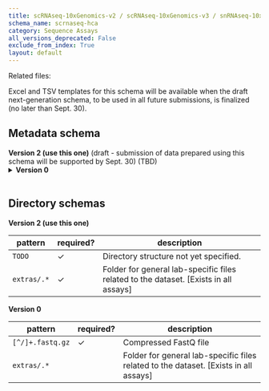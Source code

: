 ```yaml
---
title: scRNAseq-10xGenomics-v2 / scRNAseq-10xGenomics-v3 / snRNAseq-10xGenomics-v2 / scRNAseq / sciRNAseq / snRNAseq / SNARE2-RNAseq (HCA)
schema_name: scrnaseq-hca
category: Sequence Assays
all_versions_deprecated: False
exclude_from_index: True
layout: default
---
```


Related files:

Excel and TSV templates for this schema will be available when the draft next-generation schema, to be used in all future submissions, is finalized (no later than Sept. 30).



## Metadata schema


<summary><b>Version 2 (use this one)</b> (draft - submission of data prepared using this schema will be supported by Sept. 30) (TBD)</summary>


<details markdown="1" ><summary><b>Version 0</b></summary>


<a name="source_project"></a>
##### [`source_project`](#source_project)
External source (outside of HuBMAP) of the project, eg. HCA (The Human Cell Atlas Consortium).

| constraint | value |
| --- | --- |
| enum | `HCA` |
| required | `True` |

### Shared by all types

<a name="donor_id"></a>
##### [`donor_id`](#donor_id)
HuBMAP Display ID of the donor of the assayed tissue. Leave blank if not applicable.

| constraint | value |
| --- | --- |
| required | `False` |

<a name="tissue_id"></a>
##### [`tissue_id`](#tissue_id)
HuBMAP Display ID of the assayed tissue. Leave blank if not applicable.

| constraint | value |
| --- | --- |
| required | `False` |

<a name="execution_datetime"></a>
##### [`execution_datetime`](#execution_datetime)
Start date and time of assay, typically a date-time stamped folder generated by the acquisition instrument. YYYY-MM-DD hh:mm, where YYYY is the year, MM is the month with leading 0s, and DD is the day with leading 0s, hh is the hour with leading zeros, mm are the minutes with leading zeros.

| constraint | value |
| --- | --- |
| format | `%Y-%m-%d %H:%M` |
| type | `datetime` |
| required | `True` |

<a name="protocols_io_doi"></a>
##### [`protocols_io_doi`](#protocols_io_doi)
DOI for protocols.io referring to the protocol for this assay. Example: `10.17504/protocols.io.86khzcw`.

| constraint | value |
| --- | --- |
| pattern (regular expression) | <code>10\.17504/.*</code> |
| required | `True` |
| url | prefix: <code>https://dx.doi.org/</code> |

<a name="operator"></a>
##### [`operator`](#operator)
Name of the person responsible for executing the assay. Leave blank if not applicable.

| constraint | value |
| --- | --- |
| required | `False` |

<a name="operator_email"></a>
##### [`operator_email`](#operator_email)
Email address for the operator. Leave blank if not applicable.

| constraint | value |
| --- | --- |
| format | `email` |
| required | `False` |

<a name="pi"></a>
##### [`pi`](#pi)
Name of the principal investigator responsible for the data.

| constraint | value |
| --- | --- |
| required | `True` |

<a name="pi_email"></a>
##### [`pi_email`](#pi_email)
Email address for the principal investigator. Leave blank if not applicable.

| constraint | value |
| --- | --- |
| format | `email` |
| required | `False` |

<a name="assay_category"></a>
##### [`assay_category`](#assay_category)
Each assay is placed into one of the following 4 general categories: generation of images of microscopic entities, identification & quantitation of molecules by mass spectrometry, imaging mass spectrometry, and determination of nucleotide sequence.

| constraint | value |
| --- | --- |
| enum | `sequence` |
| required | `True` |

<a name="assay_type"></a>
##### [`assay_type`](#assay_type)
The specific type of assay being executed.

| constraint | value |
| --- | --- |
| enum | `scRNAseq-10xGenomics-v2`, `scRNAseq-10xGenomics-v3`, `snRNAseq-10xGenomics-v2`, `scRNAseq`, `sciRNAseq`, `snRNAseq`, or `SNARE2-RNAseq` |
| required | `True` |

<a name="analyte_class"></a>
##### [`analyte_class`](#analyte_class)
Analytes are the target molecules being measured with the assay.

| constraint | value |
| --- | --- |
| enum | `RNA` |
| required | `True` |

<a name="is_targeted"></a>
##### [`is_targeted`](#is_targeted)
Specifies whether or not a specific molecule(s) is/are targeted for detection/measurement by the assay. For example, an antibody targets a specific protein.

| constraint | value |
| --- | --- |
| type | `boolean` |
| required | `True` |

<a name="acquisition_instrument_vendor"></a>
##### [`acquisition_instrument_vendor`](#acquisition_instrument_vendor)
An acquisition instrument is the device that contains the signal detection hardware and signal processing software. Assays generate signals such as light of various intensities or color or signals representing the molecular mass.

| constraint | value |
| --- | --- |
| required | `True` |

<a name="acquisition_instrument_model"></a>
##### [`acquisition_instrument_model`](#acquisition_instrument_model)
Manufacturers of an acquisition instrument may offer various versions (models) of that instrument with different features or sensitivities. Differences in features or sensitivities may be relevant to processing or interpretation of the data.

| constraint | value |
| --- | --- |
| required | `True` |

### Unique to this type

<a name="sc_isolation_protocols_io_doi"></a>
##### [`sc_isolation_protocols_io_doi`](#sc_isolation_protocols_io_doi)
Link to a protocols document answering the question: How were single cells separated into a single-cell suspension? Example: `10.17504/protocols.io.ufketkw`.

| constraint | value |
| --- | --- |
| pattern (regular expression) | <code>10\.17504/.*</code> |
| required | `True` |
| url | prefix: <code>https://dx.doi.org/</code> |

<a name="sc_isolation_entity"></a>
##### [`sc_isolation_entity`](#sc_isolation_entity)
The type of single cell entity derived from isolation protocol.

| constraint | value |
| --- | --- |
| required | `True` |

<a name="sc_isolation_tissue_dissociation"></a>
##### [`sc_isolation_tissue_dissociation`](#sc_isolation_tissue_dissociation)
The method by which tissues are dissociated into single cells in suspension.

| constraint | value |
| --- | --- |
| required | `True` |

<a name="sc_isolation_enrichment"></a>
##### [`sc_isolation_enrichment`](#sc_isolation_enrichment)
The method by which specific cell populations are sorted or enriched.

| constraint | value |
| --- | --- |
| required | `True` |

<a name="sc_isolation_quality_metric"></a>
##### [`sc_isolation_quality_metric`](#sc_isolation_quality_metric)
A quality metric by visual inspection prior to cell lysis or defined by known parameters such as wells with several cells or no cells. This can be captured at a high level. Leave blank if not applicable.

| constraint | value |
| --- | --- |
| required | `False` |

<a name="sc_isolation_cell_number"></a>
##### [`sc_isolation_cell_number`](#sc_isolation_cell_number)
Total number of cell/nuclei yielded post dissociation and enrichment. Leave blank if not applicable.

| constraint | value |
| --- | --- |
| type | `integer` |
| required | `False` |

<a name="rnaseq_assay_input"></a>
##### [`rnaseq_assay_input`](#rnaseq_assay_input)
Number of cell/nuclei input to the assay. Leave blank if not applicable.

| constraint | value |
| --- | --- |
| type | `integer` |
| required | `False` |

<a name="rnaseq_assay_method"></a>
##### [`rnaseq_assay_method`](#rnaseq_assay_method)
The kit used for the RNA sequencing assay.

| constraint | value |
| --- | --- |
| required | `True` |

<a name="library_construction_protocols_io_doi"></a>
##### [`library_construction_protocols_io_doi`](#library_construction_protocols_io_doi)
A link to the protocol document containing the library construction method (including version) that was used, e.g. "Smart-Seq2", "Drop-Seq", "10X v3". Example: `10.17504/protocols.io.be5gjg3w`.

| constraint | value |
| --- | --- |
| pattern (regular expression) | <code>10\.17504/.*</code> |
| required | `True` |
| url | prefix: <code>https://dx.doi.org/</code> |

<a name="library_layout"></a>
##### [`library_layout`](#library_layout)
Whether the library was generated for single-end or paired end sequencing.

| constraint | value |
| --- | --- |
| required | `True` |

<a name="library_adapter_sequence"></a>
##### [`library_adapter_sequence`](#library_adapter_sequence)
Adapter sequence to be used for adapter trimming. Leave blank if not applicable.

| constraint | value |
| --- | --- |
| required | `False` |

<a name="library_id"></a>
##### [`library_id`](#library_id)
An id for the library. The id may be text and/or numbers. Leave blank if not applicable.

| constraint | value |
| --- | --- |
| required | `False` |

<a name="is_technical_replicate"></a>
##### [`is_technical_replicate`](#is_technical_replicate)
Is the sequencing reaction run in replicate, TRUE or FALSE. Leave blank if not applicable.

| constraint | value |
| --- | --- |
| type | `boolean` |
| required | `False` |

<a name="cell_barcode_read"></a>
##### [`cell_barcode_read`](#cell_barcode_read)
Which read file contains the cell barcode.

| constraint | value |
| --- | --- |
| required | `True` |

<a name="cell_barcode_offset"></a>
##### [`cell_barcode_offset`](#cell_barcode_offset)
Position(s) in the read at which the cell barcode starts.

| constraint | value |
| --- | --- |
| required | `True` |

<a name="cell_barcode_size"></a>
##### [`cell_barcode_size`](#cell_barcode_size)
Length of the cell barcode in base pairs.

| constraint | value |
| --- | --- |
| required | `True` |

<a name="library_pcr_cycles"></a>
##### [`library_pcr_cycles`](#library_pcr_cycles)
Number of PCR cycles to amplify cDNA. Leave blank if not applicable.

| constraint | value |
| --- | --- |
| type | `integer` |
| required | `False` |

<a name="library_pcr_cycles_for_sample_index"></a>
##### [`library_pcr_cycles_for_sample_index`](#library_pcr_cycles_for_sample_index)
Number of PCR cycles performed for library indexing. Leave blank if not applicable.

| constraint | value |
| --- | --- |
| type | `integer` |
| required | `False` |

<a name="library_final_yield_value"></a>
##### [`library_final_yield_value`](#library_final_yield_value)
Total number of ng of library after final pcr amplification step. This is the concentration (ng/ul) * volume (ul) Leave blank if not applicable.

| constraint | value |
| --- | --- |
| type | `number` |
| required | `False` |

<a name="library_final_yield_unit"></a>
##### [`library_final_yield_unit`](#library_final_yield_unit)
Units of final library yield. Leave blank if not applicable.

| constraint | value |
| --- | --- |
| enum | `ng` |
| required | `False` |
| required if | `library_final_yield_value` present |

<a name="library_average_fragment_size"></a>
##### [`library_average_fragment_size`](#library_average_fragment_size)
Average size in basepairs (bp) of sequencing library fragments estimated via gel electrophoresis or bioanalyzer/tapestation. Leave blank if not applicable.

| constraint | value |
| --- | --- |
| type | `integer` |
| required | `False` |

<a name="sequencing_reagent_kit"></a>
##### [`sequencing_reagent_kit`](#sequencing_reagent_kit)
Reagent kit used for sequencing. Leave blank if not applicable.

| constraint | value |
| --- | --- |
| required | `False` |

<a name="sequencing_read_format"></a>
##### [`sequencing_read_format`](#sequencing_read_format)
Slash-delimited list of the number of sequencing cycles for, for example, Read1, i7 index, i5 index, and Read2. Leave blank if not applicable. Example: `12/34/56`.

| constraint | value |
| --- | --- |
| pattern (regular expression) | <code>\d+(/\d+)+</code> |
| required | `False` |

<a name="sequencing_read_percent_q30"></a>
##### [`sequencing_read_percent_q30`](#sequencing_read_percent_q30)
Q30 is the weighted average of all the reads (e.g. # bases UMI * q30 UMI + # bases R2 * q30 R2 + ...) Leave blank if not applicable.

| constraint | value |
| --- | --- |
| type | `number` |
| required | `False` |
| minimum | `0` |
| maximum | `100` |

<a name="sequencing_phix_percent"></a>
##### [`sequencing_phix_percent`](#sequencing_phix_percent)
Percent PhiX loaded to the run. Leave blank if not applicable.

| constraint | value |
| --- | --- |
| type | `number` |
| required | `False` |
| minimum | `0` |
| maximum | `100` |

<a name="contributors_path"></a>
##### [`contributors_path`](#contributors_path)
Relative path to file with ORCID IDs for contributors for this dataset.

| constraint | value |
| --- | --- |
| required | `True` |

<a name="data_path"></a>
##### [`data_path`](#data_path)
Relative path to file or directory with instrument data. Downstream processing will depend on filename extension conventions. Leave blank if not applicable.

| constraint | value |
| --- | --- |
| required | `False` |

</details>


<br>

## Directory schemas
<summary><b>Version 2 (use this one)</b></summary>

| pattern | required? | description |
| --- | --- | --- |
| <code>TODO</code> | ✓ | Directory structure not yet specified. |
| <code>extras\/.*</code> | ✓ | Folder for general lab-specific files related to the dataset. [Exists in all assays] |

<summary><b>Version 0</b></summary>

| pattern | required? | description |
| --- | --- | --- |
| <code>[^/]+\.fastq\.gz</code> | ✓ | Compressed FastQ file |
| <code>extras\/.*</code> |  | Folder for general lab-specific files related to the dataset. [Exists in all assays] |

